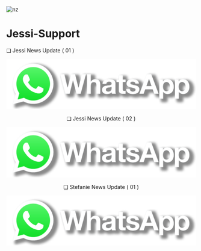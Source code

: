 <img src="https://telegra.ph/file/f0c390d3b7fdc40c1a45c.jpg" alt="nz" width="350"/>
</p>

# Jessi-Support


   ❑ Jessi News Update ( 01 )
<br>

  [![join](image/wlogo.svg.png)](https://chat.whatsapp.com/I1uZccqxoqx5sOPrYHsbyc)

  <div align="center">



❑ Jessi News Update ( 02 )
<br>

  [![join](image/wlogo.svg.png)](https://chat.whatsapp.com/BM6H0K7CgZaCrbiYFdWdJJ)

  <div align="center">



❑ Stefanie News Update ( 01 )
<br>

  [![join](image/wlogo.svg.png)](https://chat.whatsapp.com/KlpSnFrspoaEu2kRrjx8v4)

  <div align="center">


